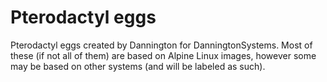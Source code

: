 # Pterodactyl eggs

Pterodactyl eggs created by Dannington for DanningtonSystems. Most of these (if not all of them) are based on Alpine Linux images, however some may be based on other systems (and will be labeled as such).